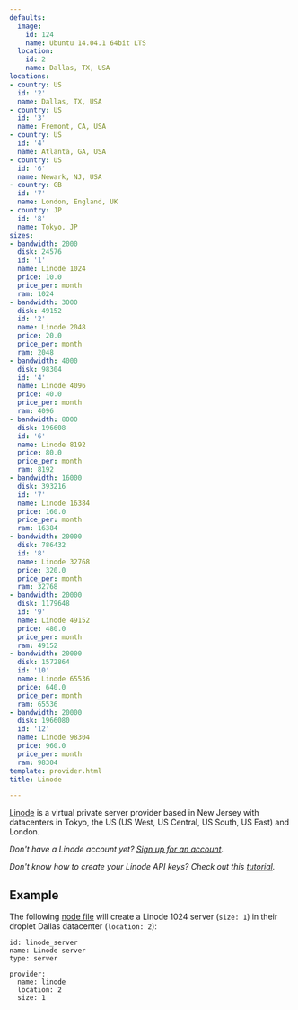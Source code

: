 ```yaml
---
defaults:
  image:
    id: 124
    name: Ubuntu 14.04.1 64bit LTS
  location:
    id: 2
    name: Dallas, TX, USA
locations:
- country: US
  id: '2'
  name: Dallas, TX, USA
- country: US
  id: '3'
  name: Fremont, CA, USA
- country: US
  id: '4'
  name: Atlanta, GA, USA
- country: US
  id: '6'
  name: Newark, NJ, USA
- country: GB
  id: '7'
  name: London, England, UK
- country: JP
  id: '8'
  name: Tokyo, JP
sizes:
- bandwidth: 2000
  disk: 24576
  id: '1'
  name: Linode 1024
  price: 10.0
  price_per: month
  ram: 1024
- bandwidth: 3000
  disk: 49152
  id: '2'
  name: Linode 2048
  price: 20.0
  price_per: month
  ram: 2048
- bandwidth: 4000
  disk: 98304
  id: '4'
  name: Linode 4096
  price: 40.0
  price_per: month
  ram: 4096
- bandwidth: 8000
  disk: 196608
  id: '6'
  name: Linode 8192
  price: 80.0
  price_per: month
  ram: 8192
- bandwidth: 16000
  disk: 393216
  id: '7'
  name: Linode 16384
  price: 160.0
  price_per: month
  ram: 16384
- bandwidth: 20000
  disk: 786432
  id: '8'
  name: Linode 32768
  price: 320.0
  price_per: month
  ram: 32768
- bandwidth: 20000
  disk: 1179648
  id: '9'
  name: Linode 49152
  price: 480.0
  price_per: month
  ram: 49152
- bandwidth: 20000
  disk: 1572864
  id: '10'
  name: Linode 65536
  price: 640.0
  price_per: month
  ram: 65536
- bandwidth: 20000
  disk: 1966080
  id: '12'
  name: Linode 98304
  price: 960.0
  price_per: month
  ram: 98304
template: provider.html
title: Linode

---
```

[Linode](https://www.linode.com/?r=a278f28e12e5e4e08adc41d8491a1988363e80d6) is a virtual private server provider based in New Jersey with datacenters in Tokyo, the US (US West, US Central, US South, US East) and London.

<em>Don't have a Linode account yet? <a href='https://www.linode.com/?r=a278f28e12e5e4e08adc41d8491a1988363e80d6' target='_blank'>Sign up for an account</a>.</em>

<em>Don't know how to create your Linode API keys? Check out this <a href='/how-to/create-linode-api-key'>tutorial</a>.</em>


## Example

The following [node file](http://docs.devo.ps/manual/nodes/#node-file) will create a Linode 1024 server (`size: 1`) in their droplet Dallas datacenter (`location: 2`):

    id: linode_server
    name: Linode server
    type: server

    provider:
      name: linode
      location: 2
      size: 1

